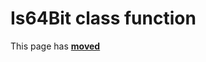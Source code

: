 # Is64Bit class function #

This page has [**moved**](https://lib-docs.delphidabbler.com/SysInfo/5/API/TPJComputerInfo-Is64Bit)